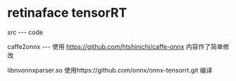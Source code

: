 # retinaface tensorRT

src --- code

caffe2onnx --- 使用 https://github.com/htshinichi/caffe-onnx 内容作了简单修改

libnvonnxparser.so 使用https://github.com/onnx/onnx-tensorrt.git 编译 



